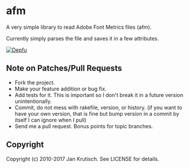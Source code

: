 # afm

A very simple library to read Adobe Font Metrics files (afm).

Currently simply parses the file and saves it in a few attributes.

[![Depfu](https://badges.depfu.com/badges/041c6aa5c0e500265a3ef0e499008c0f/overview.svg)](https://depfu.com/github/halfbyte/afm?project_id=139)

## Note on Patches/Pull Requests

* Fork the project.
* Make your feature addition or bug fix.
* Add tests for it. This is important so I don't break it in a
  future version unintentionally.
* Commit, do not mess with rakefile, version, or history.
  (if you want to have your own version, that is fine but bump version in a commit by itself I can ignore when I pull)
* Send me a pull request. Bonus points for topic branches.

## Copyright

Copyright (c) 2010-2017 Jan Krutisch. See LICENSE for details.
